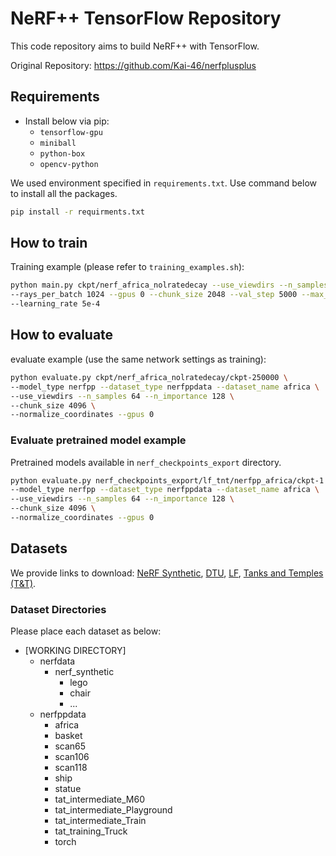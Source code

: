 # NeRF++ TensorFlow Repository

This code repository aims to build NeRF++ with TensorFlow.

Original Repository: https://github.com/Kai-46/nerfplusplus

## Requirements
* Install below via pip:
  * `tensorflow-gpu`
  * `miniball`
  * `python-box`
  * `opencv-python`
  
We used environment specified in `requirements.txt`. Use command below to install all the packages. 
```sh
pip install -r requirments.txt
```

## How to train

Training example (please refer to `training_examples.sh`):
```sh
python main.py ckpt/nerf_africa_nolratedecay --use_viewdirs --n_samples 128 --dataset_type nerfppdata --dataset_name africa --n_importance 256 --use_perturb --lrate_decay 50000 \
--rays_per_batch 1024 --gpus 0 --chunk_size 2048 --val_step 5000 --max_step 1000000 --no_batching \
--learning_rate 5e-4
```

## How to evaluate

evaluate example (use the same network settings as training):
```sh
python evaluate.py ckpt/nerf_africa_nolratedecay/ckpt-250000 \
--model_type nerfpp --dataset_type nerfppdata --dataset_name africa \
--use_viewdirs --n_samples 64 --n_importance 128 \
--chunk_size 4096 \
--normalize_coordinates --gpus 0
```

### Evaluate pretrained model example
Pretrained models available in `nerf_checkpoints_export` directory.
```sh
python evaluate.py nerf_checkpoints_export/lf_tnt/nerfpp_africa/ckpt-1 \
--model_type nerfpp --dataset_type nerfppdata --dataset_name africa \
--use_viewdirs --n_samples 64 --n_importance 128 \
--chunk_size 4096 \
--normalize_coordinates --gpus 0
```

## Datasets
We provide links to download:
[NeRF Synthetic](https://github.com/bmild/nerf#running-code), 
[DTU](https://roboimagedata.compute.dtu.dk/?page_id=36), 
[LF](https://github.com/Kai-46/nerfplusplus#data), 
[Tanks and Temples (T&T)](https://github.com/isl-org/FreeViewSynthesis#data).

### Dataset Directories
Please place each dataset as below:

* [WORKING DIRECTORY]
  * nerfdata
    * nerf_synthetic
      * lego
      * chair
      * ...
  * nerfppdata
    * africa
    * basket
    * scan65
    * scan106
    * scan118
    * ship
    * statue
    * tat_intermediate_M60
    * tat_intermediate_Playground
    * tat_intermediate_Train
    * tat_training_Truck
    * torch


